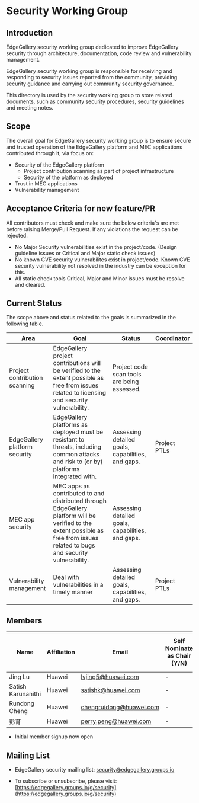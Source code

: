# Security Working Group

## Introduction

EdgeGallery security working group dedicated to improve EdgeGallery security through architecture, documentation, code review and vulnerability management.

EdgeGallery security working group is responsible for receiving and responding to security issues reported from the community, providing security guidance and carrying out community security governance.

This directory is used by the security working group to store related documents, such as community security procedures, security guidelines and meeting notes.

## Scope

The overall goal for EdgeGallery security working group is to ensure secure and trusted operation of the EdgeGallery platform and MEC applications contributed through it, via focus on:

- Security of the EdgeGallery platform
  - Project contribution scanning as part of project infrastructure
  - Security of the platform as deployed
- Trust in MEC applications
- Vulnerability management

## Acceptance Criteria for new feature/PR

All contributors must check and make sure the below criteria's are met before raising Merge/Pull Request. If any violations the request can be rejected.

- No Major Security vulnerabilities exist in the project/code. (Design guideline issues or Critical and Major static check issues)
- No known CVE security vulnerabilites exist in project/code. Known CVE security vulnerability not resolved in the industry can be exception for this.
- All static check tools Critical, Major and Minor issues must be resolve and cleared.

## Current Status

The scope above and status related to the goals is summarized in the following table.

| **Area**                      | **Goal**                                                     | **Status**                                        | **Coordinator**                                              |
| ----------------------------- | ------------------------------------------------------------ | ------------------------------------------------- | ------------------------------------------------------------ |
| Project contribution scanning | EdgeGallery project contributions will be verified to the extent possible as free from issues related to licensing and security vulnerability. | Project code scan tools are being assessed.       |   |
| EdgeGallery platform security | EdgeGallery platforms as deployed must be resistant to threats, including common attacks and risk to (or by) platforms integrated with. | Assessing detailed goals, capabilities, and gaps. | Project PTLs                                                 |
| MEC app security              | MEC apps as contributed to and distributed through EdgeGallery platform will be verified to the extent possible as free from issues related to bugs and security vulnerability. | Assessing detailed goals, capabilities, and gaps. |                                                              |
| Vulnerability management      | Deal with vulnerabilities in a timely manner                 | Assessing detailed goals, capabilities, and gaps. | Project PTLs                                                 |

## Members
| **Name** | **Affiliation** | **Email**          |  **Self Nominate as Chair (Y/N)** | **Self Nominate as Co-Chair (Y/N)** |
|----------|-----------------|--------------------|-----------------------------------|-------------------------------------|
| Jing Lu  | Huawei          | lvjing5@huawei.com |               -                   |                 Y                   |
| Satish Karunanithi  | Huawei          | satishk@huawei.com |               -                    |                 -                   |
| Rundong Cheng  | Huawei          | chengruidong@huawei.com |               -                    |                 -       
| 彭育  | Huawei          | perry.peng@huawei.com |               -                    |                 -       


* Initial member signup now open

## Mailing List

* EdgeGallery security mailing list: security@edgegallery.groups.io

* To subscribe or unsubscribe, please visit: [https://edgegallery.groups.io/g/security](https://edgegallery.groups.io/g/security)